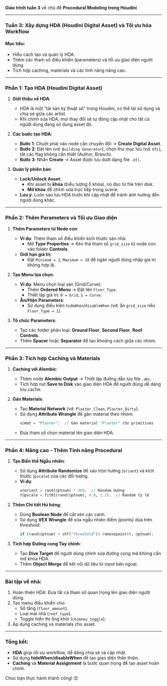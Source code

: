 **Giáo trình tuần 3** về chủ đề **Procedural Modeling trong Houdini**

---

### **Tuần 3: Xây dựng HDA (Houdini Digital Asset) và Tối ưu hóa Workflow**
#### **Mục tiêu**:  
- Hiểu cách tạo và quản lý HDA.  
- Thêm các tham số điều khiển (parameters) và tối ưu giao diện người dùng.  
- Tích hợp caching, materials và các tính năng nâng cao.  

---

### **Phần 1: Tạo HDA (Houdini Digital Asset)**
1. **Giới thiệu về HDA**:  
   - HDA là một "tài sản kỹ thuật số" trong Houdini, có thể tái sử dụng và chia sẻ giữa các artist.  
   - Khi chỉnh sửa HDA, mọi thay đổi sẽ tự động cập nhật cho tất cả người dùng đang sử dụng asset đó.  

2. **Các bước tạo HDA**:  
   - **Bước 1**: Chuột phải vào node cần chuyển đổi → **Create Digital Asset**.  
   - **Bước 2**: Đặt tên (vd: `Building Generator`), chọn thư mục lưu (vd: `OTL`), tắt các flag không cần thiết (Author, Branch).  
   - **Bước 3**: Nhấn **Create** → Asset được lưu dưới dạng file `.otl`.  

3. **Quản lý phiên bản**:  
   - **Lock/Unlock Asset**:  
     - Khi asset bị **khóa** (biểu tượng ổ khóa), nó đọc từ file trên disk.  
     - **Mở khóa** để chỉnh sửa trực tiếp trong scene.  
   - **Lưu ý**: Luôn sao lưu HDA trước khi cập nhật để tránh ảnh hưởng đến người dùng khác.  

---

### **Phần 2: Thêm Parameters và Tối ưu Giao diện**
1. **Thêm Parameters từ Node con**:  
   - **Ví dụ**: Thêm tham số điều khiển kích thước sàn nhà:  
     - Mở **Type Properties** → Kéo thả tham số `grid_size` từ node con vào folder **Controls**.  
   - **Giới hạn giá trị**:  
     - Đặt `Minimum = 2`, `Maximum = 10` để ngăn người dùng nhập giá trị không hợp lệ.  

2. **Tạo Menu lựa chọn**:  
   - **Ví dụ**: Menu chọn loại sàn (Grid/Curve):  
     - Thêm **Ordered Menu** → Đặt tên `Floor_Type`.  
     - Thiết lập giá trị: `0 = Grid`, `1 = Curve`.  
   - **Ẩn/Hiện Parameters**:  
     - Sử dụng điều kiện `hideWhen`/`disableWhen` (vd: ẩn `grid_size` nếu `Floor_Type = 1`).  

3. **Tổ chức Parameters**:  
   - Tạo các folder phân loại: **Ground Floor**, **Second Floor**, **Roof Controls**.  
   - Thêm **Spacer** hoặc **Separator** để tạo khoảng cách giữa các nhóm.  

---

### **Phần 3: Tích hợp Caching và Materials**
1. **Caching với Alembic**:  
   - Thêm node **Alembic Output** → Thiết lập đường dẫn lưu file `.abc`.  
   - Tích hợp nút **Save to Disk** vào giao diện HDA để người dùng dễ dàng lưu cache.  

2. **Gán Materials**:  
   - Tạo **Material Network** (vd: `Plaster_Clean`, `Plaster_Dirty`).  
   - Sử dụng **Attribute Wrangle** để gán material theo nhóm:  
     ```python
     s@mat = "Plaster";  // Gán material "Plaster" cho primitives
     ```  
   - Đưa tham số chọn material lên giao diện HDA.  

---

### **Phần 4: Nâng cao - Thêm Tính năng Procedural**
1. **Tạo Biến thể Ngẫu nhiên**:  
   - Sử dụng **Attribute Randomize** để xáo trộn hướng (`orient`) và kích thước (`pscale`) của các đối tượng.  
   - **Ví dụ**:  
     ```python
     v@orient = rand(@ptnum) * 360;  // Random hướng
     f@pscale = fit01(rand(@ptnum), 0.8, 1.2);  // Random tỷ lệ
     ```  

2. **Thêm Chi tiết Hư hỏng**:  
   - Dùng **Boolean Node** để cắt xén các cạnh.  
   - Sử dụng **VEX Wrangle** để xóa ngẫu nhiên điểm (points) dựa trên threshold:  
     ```python
     if (rand(@ptnum) < chf("threshold")) removepoint(0, @ptnum);
     ```  

3. **Tích hợp Đường cong Tùy chỉnh**:  
   - Tạo **Dive Target** để người dùng chỉnh sửa đường cong mà không cần mở khóa HDA.  
   - Thêm **Object Merge** để kết nối dữ liệu từ input bên ngoài.  

---

### **Bài tập về nhà**:  
1. Hoàn thiện HDA: Đưa tất cả tham số quan trọng lên giao diện người dùng.  
2. Tạo menu điều khiển cho:  
   - Số tầng (`floor_amount`).  
   - Loại mái nhà (`roof_type`).  
   - Toggle hiển thị ống khói (`chimney_toggle`).  
3. Áp dụng caching và materials cho asset.  

---

### **Tổng kết**:  
- **HDA** giúp tối ưu workflow, dễ dàng chia sẻ và cập nhật.  
- Sử dụng **hideWhen/disableWhen** để tạo giao diện thân thiện.  
- **Caching** và **Material Assignment** là bước quan trọng để tạo asset hoàn chỉnh.  

Chúc bạn thực hành thành công! 😊
